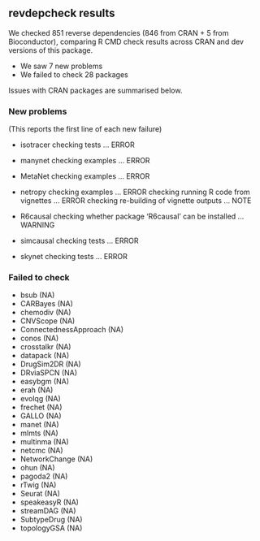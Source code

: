 ## revdepcheck results

We checked 851 reverse dependencies (846 from CRAN + 5 from Bioconductor), comparing R CMD check results across CRAN and dev versions of this package.

 * We saw 7 new problems
 * We failed to check 28 packages

Issues with CRAN packages are summarised below.

### New problems
(This reports the first line of each new failure)

* isotracer
  checking tests ... ERROR

* manynet
  checking examples ... ERROR

* MetaNet
  checking examples ... ERROR

* netropy
  checking examples ... ERROR
  checking running R code from vignettes ... ERROR
  checking re-building of vignette outputs ... NOTE

* R6causal
  checking whether package ‘R6causal’ can be installed ... WARNING

* simcausal
  checking tests ... ERROR

* skynet
  checking tests ... ERROR

### Failed to check

* bsub                  (NA)
* CARBayes              (NA)
* chemodiv              (NA)
* CNVScope              (NA)
* ConnectednessApproach (NA)
* conos                 (NA)
* crosstalkr            (NA)
* datapack              (NA)
* DrugSim2DR            (NA)
* DRviaSPCN             (NA)
* easybgm               (NA)
* erah                  (NA)
* evolqg                (NA)
* frechet               (NA)
* GALLO                 (NA)
* manet                 (NA)
* mlmts                 (NA)
* multinma              (NA)
* netcmc                (NA)
* NetworkChange         (NA)
* ohun                  (NA)
* pagoda2               (NA)
* rTwig                 (NA)
* Seurat                (NA)
* speakeasyR            (NA)
* streamDAG             (NA)
* SubtypeDrug           (NA)
* topologyGSA           (NA)
